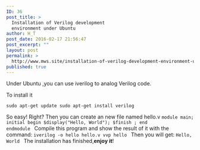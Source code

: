 ```yaml
---
ID: 36
post_title: >
  Installation of Verilog development
  environment under Ubuntu
author: H_T
post_date: 2016-02-17 21:56:47
post_excerpt: ""
layout: post
permalink: >
  http://www.mws.site/installation-of-verilog-development-environment-under-ubuntu/
published: true
---
```

Under Ubuntu ,you can use iverilog to analog Verilog code.

To install it

<code>sudo apt-get update
sudo apt-get install verilog
</code>

So easy! Right?
Then you can create an new file named hello.v
<code>module main;
initial
begin
$display("Hello, World");
$finish ;
end
endmodule
</code>
Compile this program and show the result of it with the command:
<code>iverilog -o hello hello.v
vvp hello
</code>
Then you will get:
<code>Hello, World
</code>
The installation has finished,<strong>enjoy it</strong>!